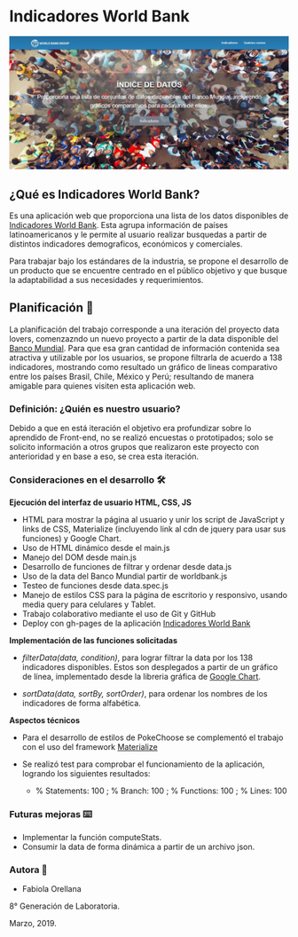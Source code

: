 # Indicadores World Bank

![Página-inicio-WorldBank](image_readme/WorldBank.png)

## ¿Qué es Indicadores World Bank? 

Es una aplicación web que proporciona una lista de los datos disponibles de [Indicadores World Bank](https://faog.github.io/SCL008-data-lovers-worldbank/src/index.html). Esta agrupa información de países latinoamericanos  y  le permite al usuario realizar busquedas a partir de distintos indicadores demograficos, económicos y comerciales.  

Para trabajar bajo los estándares de la industria, se propone el desarrollo de un producto que se encuentre centrado en el público objetivo y que busque la adaptabilidad a sus necesidades y requerimientos. 

## Planificación 🚀

La planificación del trabajo corresponde a una iteración del proyecto data lovers, comenzazndo un nuevo proyecto a partir de la data disponible del [Banco Mundial](http://www.bancomundial.org/). Para que esa gran cantidad de información contenida sea atractiva y utilizable por los usuarios, se propone filtrarla de acuerdo a 138 indicadores, mostrando como resultado un gráfico de lineas comparativo entre los países Brasil, Chile, México y Perú; resultando de manera amigable para quienes visiten esta aplicación web.

### Definición: ¿Quién es nuestro usuario? 

Debido a que en está iteración el objetivo era profundizar sobre lo aprendido de Front-end, no se realizó encuestas o prototipados; solo se solicito información a otros grupos que realizaron este proyecto con anterioridad y en base a eso, se crea esta iteración.

### Consideraciones en el desarrollo 🛠️

**Ejecución del interfaz de usuario HTML, CSS, JS**

* HTML para mostrar la página al usuario y unir los script de JavaScript y links de CSS, Materialize (incluyendo link al cdn de jquery para usar sus funciones) y Google Chart. 
* Uso de HTML dinámico desde el main.js 
* Manejo del DOM desde main.js 
* Desarrollo de funciones de filtrar y ordenar desde data.js 
* Uso de la data del Banco Mundial partir de worldbank.js
* Testeo de funciones desde data.spec.js 
* Manejo de estilos CSS para la página de escritorio y responsivo, usando media query para celulares y Tablet.
* Trabajo colaborativo mediante el uso de Git y GitHub 
* Deploy con gh-pages de la aplicación [Indicadores World Bank](https://faog.github.io/SCL008-data-lovers-worldbank/src/index.html) 

**Implementación de las funciones solicitadas**

* *filterData(data, condition)*, para lograr filtrar la data por los 138 indicadores disponibles. Estos son desplegados a partir de un gráfico de línea, implementado desde la libreria gráfica de [Google Chart](https://developers.google.com/chart/interactive/docs/).

* *sortData(data, sortBy, sortOrder)*, para ordenar los nombres de los indicadores de forma alfabética. 

**Aspectos técnicos**

* Para el desarrollo de estilos de PokeChoose se complementó el trabajo con el uso del framework [Materialize](https://materializecss.com/)

* Se realizó test para comprobar el funcionamiento de la aplicación, logrando los siguientes resultados: 
    - % Statements: 100 ; % Branch: 100 ; % Functions: 100 ; % Lines: 100
        
### Futuras mejoras ⌨️

* Implementar la función computeStats.
* Consumir la data de forma dinámica a partir de un archivo json.

### Autora 📌

* Fabiola Orellana 

8° Generación de Laboratoria.

Marzo, 2019.